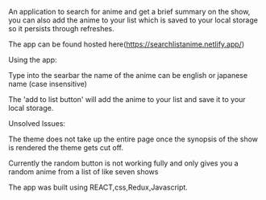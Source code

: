 An application to search for anime and get a brief summary on the show, you can also add the anime to your list which is saved to your local storage so it persists through refreshes.

The app can be found hosted here(https://searchlistanime.netlify.app/)

Using the app:

Type into the searbar the name of the anime can be english or japanese name (case insensitive)

The 'add to list button' will add the anime to your list and save it to your local storage.

Unsolved Issues:

The theme does not take up the entire page once the synopsis of the show is rendered the theme gets cut off.


Currently the random button is not working fully and only gives you a random anime from a list of like seven shows


The app was built using REACT,css,Redux,Javascript.
